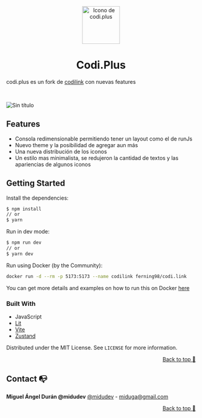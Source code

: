 <div align="center">
  
<img src="https://github.com/user-attachments/assets/58023e49-5326-4282-b0c3-a9b0e7f17a2f" width="100px" alt="Icono de codi.plus" >

# Codi.Plus

</div>

codi.plus es un fork de [codilink](https://github.com/midudev/codi.link) con nuevas features

<br>

![Sin título](https://github.com/user-attachments/assets/5af9f775-318b-4451-87ba-8f3f3bc2c27b)




## Features
- Consola redimensionable permitiendo tener un layout como el de runJs
- Nuevo theme y la posibilidad de agregar aun más
- Una nueva distribución de los iconos
- Un estilo mas minimalista, se redujeron la cantidad de textos y las apariencias de algunos iconos


## Getting Started

Install the dependencies:

```sh
$ npm install
// or
$ yarn
```

Run in dev mode:

```sh
$ npm run dev
// or
$ yarn dev
```

Run using Docker (by the Community):

```sh
docker run -d --rm -p 5173:5173 --name codilink ferning98/codi.link
```
You can get more details and examples on how to run this on Docker [here](https://hub.docker.com/r/ferning98/codi.link)

### Built With

- JavaScript
- [Lit](https://lit.dev)
- [Vite](https://vitejs.dev)
- [Zustand](https://zustand.surge.sh)

Distributed under the MIT License. See `LICENSE` for more information.

<p align="right"><a href="#top">Back to top 🔼</a></p>

## Contact 📭

**Miguel Ángel Durán @midudev**
[@midudev](https://twitter.com/midudev) - miduga@gmail.com

<p align="right"><a href="#top">Back to top 🔼</a></p>
